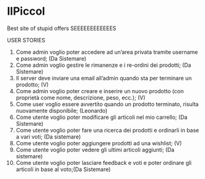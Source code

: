 # IlPiccol
Best site of stupid offers
 SEEEEEEEEEEEES

 USER STORIES
 1) Come admin voglio poter accedere ad un’area privata tramite username e password; (Da Sistemare)
 2) Come admin voglio gestire le rimanenze e i re-ordini dei prodotti; (Da Sistemare)
 3) Il server deve inviare una email all’admin quando sta per terminare un prodotto; (V)
 4) Come admin voglio poter creare e inserire un nuovo prodotto (con proprietà come nome, descrizione, peso, ecc.); (V)
 5) Come user voglio essere avvertito quando un prodotto terminato, risulta nuovamente disponibile; (Leonardo)
 6) Come utente voglio poter modificare gli articoli nel mio carrello; (Da Sistemare)
 7) Come utente voglio poter fare una ricerca dei prodotti e ordinarli in base a vari voti; (Da sistemare)
 8) Come utente voglio poter aggiungere prodotti ad una wishlist; (V)
 9) Come utente voglio poter vedere gli ultimi articoli aggiunti; (Da sistemare)
 10) Come utente voglio poter lasciare feedback e voti e poter ordinare gli articoli in base al voto;(Da Sistemare)